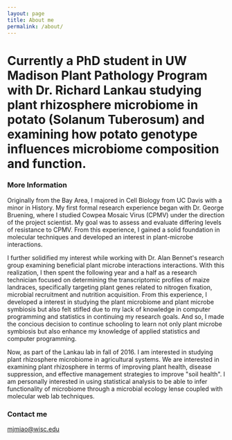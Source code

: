 ```yaml
---
layout: page
title: About me
permalink: /about/
---
```


# Currently a PhD student in UW Madison Plant Pathology Program with Dr. Richard Lankau studying plant rhizosphere microbiome in potato (Solanum Tuberosum) and examining how potato genotype influences microbiome composition and function. 

### More Information

Originally from the Bay Area, I majored in Cell Biology from UC Davis with a minor in History. My first formal research experience began with Dr. George Bruening, where I studied Cowpea Mosaic Virus (CPMV) under the direction of the project scientist. My goal was to assess and evaluate differing levels of resistance to CPMV. From this experience, I gained a solid foundation in molecular techniques and developed an interest in plant-microbe interactions. 

I further solidified my interest while working with Dr. Alan Bennet's research group examining beneficial plant microbe interactions interactions. With this realization, I then spent the following year and a half as a research technician focused on determining the transcriptomic profiles of maize landraces, specifically targeting plant genes related to nitrogen fixation, microbial recruitment and nutrition acquisition. From this experience, I developed a interest in studying the plant microbiome and plant microbe symbiosis but also felt stifled due to my lack of knowledge in computer programming and statistics in continuing my research goals. And so, I made the concious decision to continue schooling to learn not only plant microbe symbiosis but also enhance my knowledge of applied statistics and computer programming. 

Now, as part of the Lankau lab in fall of 2016. I am interested in studying plant rhizosphere microbiome in agricultural systems. We are interested in examining plant rhizosphere in terms of improving plant health, disease suppression, and effective management strategies to improve "soil health". I am personally interested in using statistical analysis to be able to infer functionality of microbiome through a microbial ecology lense coupled with molecular web lab techniques.

### Contact me

[mjmiao@wisc.edu](mailto:mjmiao@wisc.edu)

